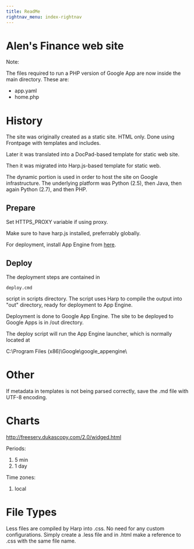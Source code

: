 ```yaml
---
title: ReadMe
rightnav_menu: index-rightnav
---
```


# Alen's Finance web site

Note:

The files required to run a PHP version of Google App are now inside the main directory.
These are:

- app.yaml
- home.php


# History

The site was originally created as a static site. HTML only. Done using Frontpage with templates and includes.

Later it was translated into a DocPad-based template for static web site.

Then it was migrated into Harp.js-based template for static web.

The dynamic portion is used in order to host the site on Google infrastructure. The underlying platform was Python (2.5), then Java, then again Python (2.7), and then PHP.

## Prepare

Set HTTPS_PROXY variable if using proxy.

Make sure to have harp.js installed, preferrably globally.

For deployment, install App Engine from [here](https://developers.google.com/appengine/downloads#Google_App_Engine_SDK_for_Python).

## Deploy

The deployment steps are contained in 

    deploy.cmd 

script in scripts directory. The script uses Harp to compile the output into "out" directory, ready for deployment to App Engine.

Deployment is done to Google App Engine. The site to be deployed to Google Apps is in /out directory.

The deploy script will run the App Engine launcher, which is normally located at 

C:\Program Files (x86)\Google\google_appengine\


# Other

If metadata in templates is not being parsed correctly, save the .md file with UTF-8 encoding.

# Charts

http://freeserv.dukascopy.com/2.0/widged.html

Periods: 
1.  5 min
16. 1 day 

Time zones:
1. local

# File Types

Less files are compiled by Harp into .css. No need for any custom configurations. Simply create a .less file and in .html make a reference to .css with the same file name.

